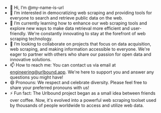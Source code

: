 - 👋 Hi, I’m @my-name-is-url
- 👀 I’m interested in democratizing web scraping and providing tools for everyone to search and retrieve public data on the web.
- 🌱 I’m currently learning how to enhance our web scraping tools and explore new ways to make data retrieval more efficient and user-friendly. We're constantly innovating to stay at the forefront of web scraping technology.
- 💞️ I’m looking to collaborate on projects that focus on data acquisition, web scraping, and making information accessible to everyone. We're eager to partner with others who share our passion for open data and innovative solutions.
- 📫 How to reach me: You can contact us via email at engineering@urlbound.app. We're here to support you and answer any questions you might have!
- 😄 Pronouns: We respect and celebrate diversity. Please feel free to share your preferred pronouns with us!
- ⚡ Fun fact: The Urlbound project began as a small idea between friends over coffee. Now, it's evolved into a powerful web scraping toolset used by thousands of people worldwide to access and utilize web data.

